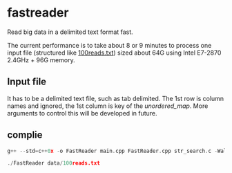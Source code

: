 # fastreader
Read big data in a delimited text format fast.

The current performance is to take about 8 or 9 minutes to process one input file (structured like [100reads.txt](data/100reads.txt)) 
sized about 64G using Intel E7-2870 2.4GHz + 96G memory. 


## Input file

It has to be a delimited text file, such as tab delimited. The 1st row is column names and ignored, the 1st column is key of the *unordered_map*. 
More arguments to control this will be developed in future.

## complie

```C++
g++ --std=c++0x -o FastReader main.cpp FastReader.cpp str_search.c -Wall -g -O2

./FastReader data/100reads.txt
```
